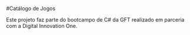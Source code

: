 #Catálogo de Jogos

Este projeto faz parte do bootcampo de C# da GFT realizado em parceria com a Digital Innovation One.